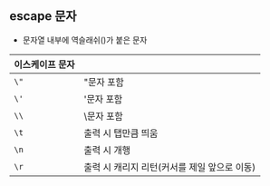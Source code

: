 ## escape 문자
- 문자열 내부에 역슬래쉬(\)가 붙은 문자

|이스케이프 문자||
|-|-|
|`\"`|"문자 포함|
|`\'`|'문자 포함|
|`\\`|\문자 포함|
|`\t`|출력 시 탭만큼 띄움|
|`\n`|출력 시 개행|
|`\r`|출력 시 캐리지 리턴(커서를 제일 앞으로 이동)|